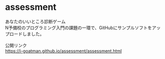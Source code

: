 # assessment
あなたのいいところ診断ゲーム<br>
N予備校のプログラミング入門の課題の一環で、GitHubにサンプルソフトをアップロードしました。<br><br>
公開リンク<br>
<a>https://i-goatman.github.io/assessment/assessment.html</a>
